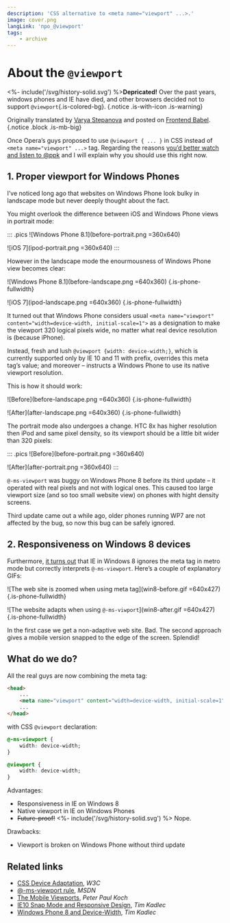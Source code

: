 ```yaml
---
description: 'CSS alternative to <meta name="viewport" ...>.'
image: cover.png
langLink: 'про_@viewport'
tags:
    - archive
---
```


# About the `@viewport`

<%- include('/svg/history-solid.svg') %>**Depricated!** Over the past years, windows phones and IE have died, and other browsers decided not to support `@viewport`{.is-colored-bg}.
{.notice .is-with-icon .is-warning}

Originally translated by [Varya Stepanova](http://varya.me/) and posted on [Frontend Babel](http://frontendbabel.info/articles/about-viewport/).
{.notice .block .is-mb-big}

Once Opera’s guys proposed to use `@viewport { ... }` in CSS instead of `<meta name="viewport" ...>` tag. Regarding the reasons [you’d better watch and listen to @ppk](http://vimeo.com/100523275) and I will explain why you should use this right now.

## 1. Proper viewport for Windows Phones

I’ve noticed long ago that websites on Windows Phone look bulky in landscape mode but never deeply thought about the fact.

You might overlook the difference between iOS and Windows Phone views in portrait mode:

::: .pics
![Windows Phone 8.1](before-portrait.png =360x640)

![iOS 7](ipod-portrait.png =360x640)
:::

However in the landscape mode the enourmousness of Windows Phone view becomes clear:

![Windows Phone 8.1](before-landscape.png =640x360)
{.is-phone-fullwidth}

![iOS 7](ipod-landscape.png =640x360)
{.is-phone-fullwidth}

It turned out that Windows Phone considers usual `<meta name="viewport" content="width=device-width, initial-scale=1">` as a designation to make the viewport 320 logical pixels wide, no matter what real device resolution is (because iPhone).

Instead, fresh and lush `@viewport {width: device-width;}`, which is currently supported only by IE 10 and 11 with prefix, overrides this meta tag’s value; and moreover – instructs a Windows Phone to use its native viewport resolution.

This is how it should work:

![Before](before-landscape.png =640x360)
{.is-phone-fullwidth}

![After](after-landscape.png =640x360)
{.is-phone-fullwidth}

The portrait mode also undergoes a change. HTC 8x has higher resolution then iPod and same pixel density, so its viewport should be a little bit wider than 320 pixels:

::: .pics
![Before](before-portrait.png =360x640)

![After](after-portrait.png =360x640)
:::

`@-ms-viewport` was buggy on Windows Phone 8 before its third update – it operated with real pixels and not with logical ones. This caused too large viewport size (and so too small website view) on phones with hight density screens.

Third update came out a while ago, older phones running WP7 are not affected by the bug, so now this bug can be safely ignored.

## 2. Responsiveness on Windows 8 devices

Furthermore, [it turns out](http://timkadlec.com/2013/01/windows-phone-8-and-device-width/) that IE in Windows 8 ignores the meta tag in metro mode but correctly interprets `@-ms-viewport`. Here’s a couple of explanatory GIFs:

![The web site is zoomed when using meta tag](win8-before.gif =640x427)
{.is-phone-fullwidth}

![The website adapts when using <code>@-ms-viwport</code>](win8-after.gif =640x427)
{.is-phone-fullwidth}

In the first case we get a non-adaptive web site. Bad. The second approach gives a mobile version snapped to the edge of the screen. Splendid!

## What do we do?

All the real guys are now combining the meta tag:

```html
<head>
    ...
    <meta name="viewport" content="width=device-width, initial-scale=1">
    ...
</head>
```

with CSS `@viewport` declaration:

```css
@-ms-viewport {
    width: device-width;
}

@viewport {
    width: device-width;
}
```

Advantages:

- Responsiveness in IE on Windows 8
- Native viewport in IE on Windows Phones
- <del>Future-proof!</del> <span class="notice is-info is-inline"><%- include('/svg/history-solid.svg') %> Nope.</span>

Drawbacks:

- Viewport is broken on Windows Phone without third update

## Related links

- [CSS Device Adaptation](http://dev.w3.org/csswg/css-device-adapt/), *W3C*
- [@-ms-viewport rule](http://msdn.microsoft.com/en-us/library/ie/hh869615%28v%3Dvs.85%29.aspx), *MSDN*
- [The Mobile Viewports](https://vimeo.com/100523275), *Peter Paul Koch*
- [IE10 Snap Mode and Responsive Design](http://timkadlec.com/2012/10/ie10-snap-mode-and-responsive-design/), *Tim Kadlec*
- [Windows Phone 8 and Device-Width](http://timkadlec.com/2013/01/windows-phone-8-and-device-width/), *Tim Kadlec*
